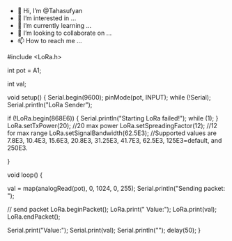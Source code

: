 - 👋 Hi, I’m @Tahasufyan
- 👀 I’m interested in ...
- 🌱 I’m currently learning ...
- 💞️ I’m looking to collaborate on ...
- 📫 How to reach me ...

<!---
Tahasufyan/Tahasufyan is a ✨ special ✨ repository because its `README.md` (this file) appears on your GitHub profile.
You can click the Preview link to take a look at your changes.
--->
#include <LoRa.h>

int pot = A1;

int val;


void setup()
{
  Serial.begin(9600);
  pinMode(pot, INPUT);
  while (!Serial);
  Serial.println("LoRa Sender");

  if (!LoRa.begin(868E6)) {
    Serial.println("Starting LoRa failed!");
    while (1);
  }
  LoRa.setTxPower(20);  //20 max power
  LoRa.setSpreadingFactor(12);  //12 for max range
  LoRa.setSignalBandwidth(62.5E3); //Supported values are 7.8E3, 10.4E3, 15.6E3, 20.8E3, 31.25E3, 41.7E3, 62.5E3, 125E3=default, and 250E3.

}

void loop()
{

  val = map(analogRead(pot), 0, 1024, 0, 255);
  Serial.println("Sending packet: ");

  // send packet
  LoRa.beginPacket();
  LoRa.print(" Value:");
  LoRa.print(val);
  LoRa.endPacket();

  Serial.print("Value:");
  Serial.print(val);
  Serial.println("");
  delay(50);
}

